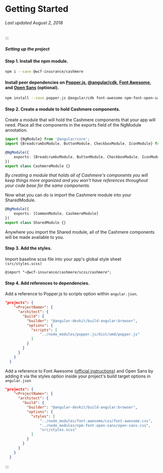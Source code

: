 # Getting Started

###### Last updated August 2, 2018

:::

##### Setting up the project

#### Step 1. Install the npm module.

```BASH
npm i --save @wcf-insurance/cashmere
```

#### Install peer dependencies on [Popper.js](https://popper.js.org/), [@angular/cdk](https://material.angular.io/cdk), [Font Awesome](https://fontawesome.com), and [Open Sans](https://fonts.google.com/specimen/Open+Sans) (optional).

```BASH
npm install --save popper.js @angular/cdk font-awesome npm-font-open-sans
```

#### Step 2. Create a module to hold Cashmere components.

Create a module that will hold the Cashmere components that your app will need. Place all the components in the exports field of the NgModule annotation.

```typescript
import {NgModule} from '@angular/core';
import {BreadcrumbsModule, ButtonModule, CheckboxModule, IconModule} from '@wcf-insurance/cashmere';

@NgModule({
    exports: [BreadcrumbsModule, ButtonModule, CheckboxModule, IconModule]
})
export class CashmereModule {}
```

_By creating a module that holds all of Cashmere's components you will keep things more organized and you won't have references throughout your code base for the same components._

Now what you can do is import the Cashmere module into your SharedModule.

```typescript
@NgModule({
    exports: [CommonModule, CashmereModule]
})
export class SharedModule {}
```

Anywhere you import the Shared module, all of the Cashmere components will be made available to you.

#### Step 3. Add the styles.

Import baseline scss file into your app's global style sheet `(src/styles.scss)`

```
@import "~@wcf-insurance/cashmere/scss/cashmere";
```

#### Step 4. Add references to dependencies.

Add a reference to Popper.js to scripts option within `angular.json`.

```json
"projects": {
    "<ProjectName>": {
      "architect": {
        "build": {
          "builder": "@angular-devkit/build-angular:browser",
          "options": {
            "scripts": [
                "../node_modules/popper.js/dist/umd/popper.js"
            ]
          }
        }
      }
    }
  }
```

Add a reference to Font Awesome ([official instructions](https://github.com/angular/angular-cli/blob/master/docs/documentation/stories/include-font-awesome.md)) and Open Sans by adding it via the styles option inside your project's build target options in `angular.json`

```json
"projects": {
    "<ProjectName>": {
      "architect": {
        "build": {
          "builder": "@angular-devkit/build-angular:browser",
          "options": {
            "styles": [
                "../node_modules/font-awesome/css/font-awesome.css",
                "../node_modules/npm-font-open-sans/open-sans.css",
                "src/styles.scss"
            ]
          }
        }
      }
    }
  }
```

:::
